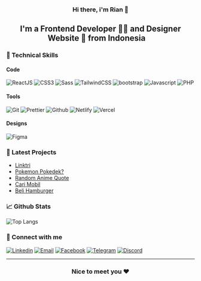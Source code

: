 <h3 align="center"> Hi there, i'm Rian 👋 </h3>

<h2 align="center"> I'm a Frontend Developer 🧑‍💻 and Designer Website 🎨 from Indonesia <img src="https://i.postimg.cc/Xv5KCxn9/indonesia.png" width="16">  </h2>

<h3> 👜 Technical Skills </h3>

<h4> Code </h4>

<span>
  <img src="https://img.shields.io/badge/-ReactJS-50D6FF?logo=react&logoColor=white" alt="ReactJS">
  <img src="https://img.shields.io/badge/-CSS3-1572B6?logo=css3&logoColor=white" alt="CSS3">
  <img src="https://img.shields.io/badge/-Sass-CC6699?logo=Sass&logoColor=white" alt="Sass">
  <img src="https://img.shields.io/badge/-TailwindCSS-06B6D4?logo=tailwind css&logoColor=white" alt="TailwindCSS">
  <img src="https://img.shields.io/badge/-Bootstrap-6E2CF2?logo=bootstrap&logoColor=white" alt="bootstrap">
  <img src="https://img.shields.io/badge/-Javascript-EBD72A?logo=javascript&logoColor=white" alt="Javascript">
  <img src="https://img.shields.io/badge/-PHP-787CB4?logo=php&logoColor=white" alt="PHP">
</span>

<h4> Tools </h4>

<span>
  <img src="https://img.shields.io/badge/-Git-F05032?logo=Git&logoColor=white" alt="Git">
  <img src="https://img.shields.io/badge/-Prettier-F7B93E?logo=Prettier&logoColor=white" alt="Prettier">
  <img src="https://img.shields.io/badge/-Github-181717?logo=Github&logoColor=white" alt="Github">
  <img src="https://img.shields.io/badge/-Netlify-00C7B7?logo=Netlify&logoColor=white" alt="Netlify">
  <img src="https://img.shields.io/badge/-Vercel-black?logo=Vercel&logoColor=white" alt="Vercel">
</span>

<h4> Designs </h4>

<span>
  <img src="https://img.shields.io/badge/-Figma-F24E1E?logo=Figma&logoColor=white" alt="Figma">
</span>

<h3> 📝 Latest Projects </h3>

<ul>
 <li><a href="https://linktri-ten.vercel.app/">Linktri</a></li>
 <li><a href="https://mfebriann.github.io/pokemon-pokedek/">Pokemon Pokedek?</a></li>
 <li><a href="https://mfebriann.github.io/random-anime-quote/">Random Anime Quote</a></li>
 <li><a href="https://mfebriann.github.io/CariMobil/">Cari Mobil</a></li>
 <li><a href="https://beli-hamburger.netlify.app/">Beli Hamburger</a></li>
</ul>

<h3> 📈 Github Stats </h3>

![Top Langs](https://github-readme-stats.vercel.app/api/top-langs/?username=mfebriann&theme=dracula)

<h3> 🤝 Connect with me </h3>

<span>
  <a href="https://linkedin.com/in/mfebriann" title="LinkedIn"><img src="https://img.shields.io/badge/-Linkedin-0A66C2?logo=Linkedin&logoColor=white" alt="Linkedin"></a>
  <a href="mailto:mfebriann18@gmail.com" title="Email"><img src="https://img.shields.io/badge/-Email-EA4335?logo=Gmail&logoColor=white" alt="Email"></a>
  <a href="https://www.facebook.com/mfebrian22" title="Facebook"><img src="https://img.shields.io/badge/-Facebook-1877F2?logo=Facebook&logoColor=white" alt="Facebook"></a>
  <a href="https://t.me/riann18" title="Telegram"><img src="https://img.shields.io/badge/-Telegram-26A5E4?logo=Telegram&logoColor=white" alt="Telegram"></a>
  <a href="https://discord.com/users/460794998045016066" title="Discord"><img src="https://img.shields.io/badge/-Discord-5865F2?logo=Discord&logoColor=white" alt="Discord"></a>
</span>

---

<h3 align="center"> Nice to meet you ❤️ </h3>

<!--
**mfebriann/mfebriann** is a ✨ _special_ ✨ repository because its `README.md` (this file) appears on your GitHub profile.

Here are some ideas to get you started:

- 🔭 I’m currently working on ...
- 🌱 I’m currently learning ...
- 👯 I’m looking to collaborate on ...
- 🤔 I’m looking for help with ...
- 💬 Ask me about ...
- 📫 How to reach me: ...
- 😄 Pronouns: ...
- ⚡ Fun fact: ...
-->
